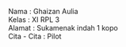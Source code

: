 Nama : Ghaizan Aulia
<br>
Kelas : XI RPL 3
<br>
Alamat : Sukamenak indah 1 kopo
<br>
Cita - Cita : Pilot
